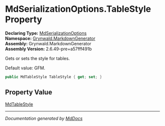 ﻿<!--  
  <auto-generated>   
    The contents of this file were generated by a tool.  
    Changes to this file may be list if the file is regenerated  
  </auto-generated>   
-->

# MdSerializationOptions.TableStyle Property

**Declaring Type:** [MdSerializationOptions](../index.md)  
**Namespace:** [Grynwald.MarkdownGenerator](../../index.md)  
**Assembly:** Grynwald.MarkdownGenerator  
**Assembly Version:** 2.6.49\-pre+a57fff491b

Gets or sets the style for tables.

Default value: GFM.

```csharp
public MdTableStyle TableStyle { get; set; }
```

## Property Value

[MdTableStyle](../../MdTableStyle/index.md)

___

*Documentation generated by [MdDocs](https://github.com/ap0llo/mddocs)*
